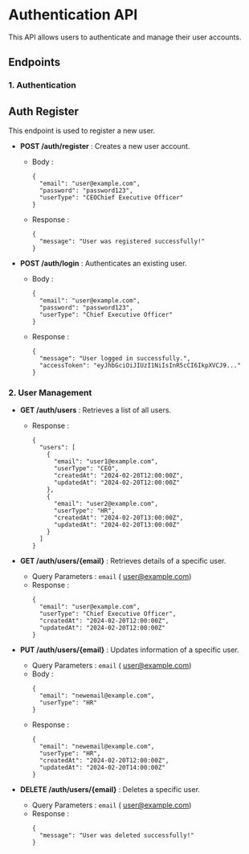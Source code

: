 # Authentication API

This API allows users to authenticate and manage their user accounts.

## Endpoints

### 1. Authentication
## Auth Register

This endpoint is used to register a new user.


- **POST /auth/register** : Creates a new user account.
  - Body :
    ```
    {
      "email": "user@example.com",
      "password": "password123",
      "userType": "CEOChief Executive Officer"
    }
    ```
  - Response :
    ```
    {
      "message": "User was registered successfully!"
    }
    ```

- **POST /auth/login** : Authenticates an existing user.
  - Body :
    ```
    {
      "email": "user@example.com",
      "password": "password123",
      "userType": "Chief Executive Officer"
    }
    ```
  - Response :
    ```
    {
      "message": "User logged in successfully.",
      "accessToken": "eyJhbGciOiJIUzI1NiIsInR5cCI6IkpXVCJ9..."
    }
    ```

### 2. User Management

- **GET /auth/users** : Retrieves a list of all users.
  - Response :
    ```
    {
      "users": [
        {
          "email": "user1@example.com",
          "userType": "CEO",
          "createdAt": "2024-02-20T12:00:00Z",
          "updatedAt": "2024-02-20T12:00:00Z"
        },
        {
          "email": "user2@example.com",
          "userType": "HR",
          "createdAt": "2024-02-20T13:00:00Z",
          "updatedAt": "2024-02-20T13:00:00Z"
        }
      ]
    }
    ```

- **GET /auth/users/{email}** : Retrieves details of a specific user.
  - Query Parameters : `email` ( user@example.com)
  - Response :
    ```
    {
      "email": "user@example.com",
      "userType": "Chief Executive Officer",
      "createdAt": "2024-02-20T12:00:00Z",
      "updatedAt": "2024-02-20T12:00:00Z"
    }
    ```

- **PUT /auth/users/{email}** : Updates information of a specific user.
  - Query Parameters : `email` ( user@example.com)
  - Body :
    ```
    {
      "email": "newemail@example.com",
      "userType": "HR"
    }
    ```
  - Response :
    ```
    {
      "email": "newemail@example.com",
      "userType": "HR",
      "createdAt": "2024-02-20T12:00:00Z",
      "updatedAt": "2024-02-20T14:00:00Z"
    }
    ```

- **DELETE /auth/users/{email}** : Deletes a specific user.
  - Query Parameters : `email` ( user@example.com)
  - Response :
    ```
    {
      "message": "User was deleted successfully!"
    }
    ```

